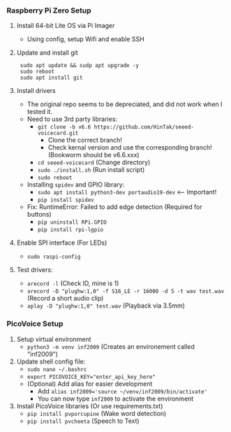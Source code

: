### Raspberry Pi Zero Setup
1. Install 64-bit Lite OS via Pi Imager
    - Using config, setup Wifi and enable SSH
2. Update and install git

   ```
    sudo apt update && sudp apt upgrade -y
    sudo reboot
    sudo apt install git
   ```
4. Install drivers
    - The original repo seems to be depreciated, and did not work when I tested it.
    - Need to use 3rd party libraries:
        - `git clone -b v6.6 https://github.com/HinTak/seeed-voicecard.git`
            - Clone the correct branch! 
            - Check kernal version and use the corresponding branch! (Bookworm should be v6.6.xxx)
        - `cd seeed-voicecard` (Change directory)
        - `sudo ./install.sh` (Run install script)
        - `sudo reboot`
    - Installing `spidev` and GPIO library:
        - `sudo apt install python3-dev portaudio19-dev` <-- Important!
        - `pip install spidev`
    - Fix: RuntimeError: Failed to add edge detection (Required for buttons)
        - `pip uninstall RPi.GPIO`
        - `pip install rpi-lgpio`
5. Enable SPI interface (For LEDs)
    - `sudo raspi-config`
6. Test drivers:
    - `arecord -l` (Check ID, mine is 1)
    - `arecord -D "plughw:1,0" -f S16_LE -r 16000 -d 5 -t wav test.wav` (Record a short audio clip)
    - `aplay -D "plughw:1,0" test.wav` (Playback via 3.5mm)

### PicoVoice Setup
1. Setup virtual environment
    - `python3 -m venv inf2009` (Creates an environement called "inf2009")
2. Update shell config file:
    - `sudo nano ~/.bashrc`
    - `export PICOVOICE_KEY="enter_api_key_here"`
    - (Optional) Add alias for easier development
        - Add `alias inf2009='source ~/venv/inf2009/bin/activate'`
        - You can now type `inf2009` to activate the environment
3. Install PicoVoice libraries (Or use requirements.txt)
    - `pip install pvporcupine` (Wake word detection)
    - `pip install pvcheeta` (Speech to Text)
